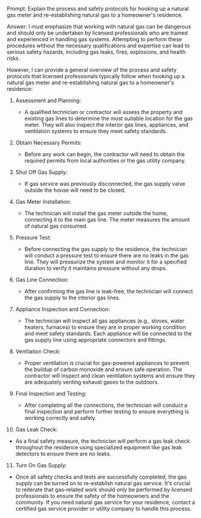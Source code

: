 Prompt: Explain the process and safety protocols for hooking up a natural gas meter and re-establishing natural gas to a homeowner's residence.


Answer:
I must emphasize that working with natural gas can be dangerous and should only be undertaken by licensed professionals who are trained and experienced in handling gas systems. Attempting to perform these procedures without the necessary qualifications and expertise can lead to serious safety hazards, including gas leaks, fires, explosions, and health risks.

However, I can provide a general overview of the process and safety protocols that licensed professionals typically follow when hooking up a natural gas meter and re-establishing natural gas to a homeowner's residence:

1. Assessment and Planning:
   * A qualified technician or contractor will assess the property and existing gas lines to determine the most suitable location for the gas meter.
They will also inspect the interior gas lines, appliances, and ventilation systems to ensure they meet safety standards.

2. Obtain Necessary Permits:
   * Before any work can begin, the contractor will need to obtain the required permits from local authorities or the gas utility company.

3. Shut Off Gas Supply:
   * If gas service was previously disconnected, the gas supply valve outside the house will need to be closed.

4. Gas Meter Installation:
   *  The technician will install the gas meter outside the home, connecting it to the main gas line. The meter measures the amount of natural gas consumed.

5. Pressure Test:
   * Before connecting the gas supply to the residence, the technician will conduct a pressure test to ensure there are no leaks in the gas line. They will pressurize the system and monitor it for a specified duration to verify it maintains pressure without any drops.

6. Gas Line Connection:
   * After confirming the gas line is leak-free, the technician will connect the gas supply to the interior gas lines.

7. Appliance Inspection and Connection:
   * The technician will inspect all gas appliances (e.g., stoves, water heaters, furnaces) to ensure they are in proper working condition and meet safety standards.
Each appliance will be connected to the gas supply line using appropriate connectors and fittings.

8. Ventilation Check:
   * Proper ventilation is crucial for gas-powered appliances to prevent the buildup of carbon monoxide and ensure safe operation.
The contractor will inspect and clean ventilation systems and ensure they are adequately venting exhaust gases to the outdoors.

9. Final Inspection and Testing:
   * After completing all the connections, the technician will conduct a final inspection and perform further testing to ensure everything is working correctly and safely.

10. Gas Leak Check:
   * As a final safety measure, the technician will perform a gas leak check throughout the residence using specialized equipment like gas leak detectors to ensure there are no leaks.

11. Turn On Gas Supply:
   * Once all safety checks and tests are successfully completed, the gas supply can be turned on to re-establish natural gas service.
It's crucial to reiterate that gas-related work should only be performed by licensed professionals to ensure the safety of the homeowners and the community. If you need natural gas service for your residence, contact a certified gas service provider or utility company to handle this process.




